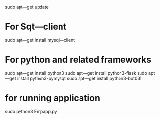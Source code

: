 sudo apt—get update
# For Sqt—client
sudo apt—get install mysql—client
# For python and related frameworks
sudo apt—get install python3
sudo apt—get install python3-flask
sudo apt—get install python3-pymysqt
sudo apt—get install python3-bot031
# for running application
sudo python3 Empapp.py
